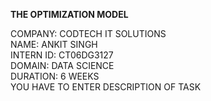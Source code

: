 **THE OPTIMIZATION MODEL**   

COMPANY: CODTECH IT SOLUTIONS    
NAME: ANKIT SINGH   
INTERN ID: CT06DG3127    
DOMAIN: DATA SCIENCE    
DURATION: 6 WEEKS   
YOU HAVE TO ENTER DESCRIPTION OF TASK
